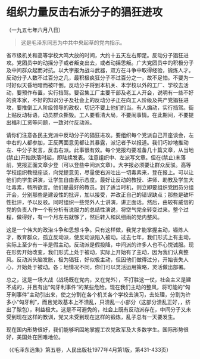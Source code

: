 #  组织力量反击右派分子的猖狂进攻  
（一九五七年六月八日）

> 这是毛泽东同志为中共中央起草的党内指示。

省市级机关和高等学校大鸣大放的时间，大约十五天左右即足。反动分子猖狂进攻。党团员中的动摇分子或者叛变出去，或者动摇思叛。广大党团员中的积极分子及中间群众起而对抗。以大字报为战斗武器，双方在斗争中取得经验，锻炼人才。反动分子人数不过百分之几，最积极疯狂分子不过百分之一，故不足怕。不要为一时好似天昏地暗而被吓倒。反动分子将到本机关、本学校以外的工厂、学校去活动，要预作布置，实行挡驾。要召集工厂主要干部及老工人开会，说明有一些不好的资本家，不好的知识分子及社会上的反动分子正在向工人阶级及共产党猖狂进攻，要推倒工人阶级领导的政权，切记不要上他们的当。有人煽动，实行挡驾。街上贴反动标语，动员群众撕毁。工人要看清大局，不要闹事情。在此期间，不要提出福利工资等问题，一致对付反动派。

请你们注意各民主党派中反动分子的猖狂进攻。要组织每个党派自己开座谈会，左中右的人都参加，正反两面意见都让其暴露，派记者予以报道。我们巧妙地推动左、中分子发言，反击右派。此事很有效。每个党报均要准备几十篇文章，从当地(禁止)开始跌落时起，即陆续发表。注意组织中、左派写文章。但在(禁止)未落前，党报正面文章少登（可以登些中间派文章）。大字报必须要让群众反驳。高等学校组织教授座谈，向党提意见，尽量使右派吐出一切毒素来，登在报上。可以让他们向学生讲演，让学生自由表示态度。最好让反动的教授、讲师、助教及学生大吐毒素，畅所欲言。他们是最好的教员。到了适当时机，则立即要组织党团员分组开会，分别那些是建设性的批评，加以接受，并改正自己的错误缺点；那些是破坏性批评，予以反驳。同时组织一些党外人士讲演，讲正面话。然后，由较有威信的党的负责人作一个有分析有说服力的总结性演说，将空气完全转变过来。整个过程，做得好，有一个月左右就够了，然后转入和风细雨的党内整风。

这是一个伟大的政治斗争和思想斗争。只有这样做，我党才能掌握主动，锻炼人才，教育群众，孤立反动派，使反动派陷入被动。过去七年，我们形式上有主动，实际上至少有一半是假主动。反动派是假投降，中间派的许多人也不心悦诚服。现在形势开始改变，我们形式上处于被动，实际上开始有了主动，因为我们认真整风。反动派头脑发胀，极为猖狂，好似极主动，但因他们做得过分，开始丧失人心，开始处于被动。各；地情况不同，你们可以灵活运用策略，灵活做出部署。

总之，这是一场大战（战场既在党内，又在党外），不打胜这一仗，社会主义是建不成的，并且有出“匈牙利事件”的某些危险。现在我们主动的整风，将可能的“匈牙利事件”主动引出来，使之分割在各个机关各个学校去演习，去处理，分割为许多小“匈牙利”，而且党政基本上不溃乱，只溃乱一小部分（这部分溃乱正好，，挤出了脓包），利益极大。这是不可避免的，社会上既有反动派存在，中间分子又未受到现在这样的教训，党又未受到现在这样的锻炼，乱子总有一天要发生。

现在国内形势很好，我们能够巩固地掌握工农党政军及大多数学生。国际形势很好，美国处在困难地位。

（《毛泽东选集》第五卷，人民出版社1977年4月第1版，第431-433页）

  

